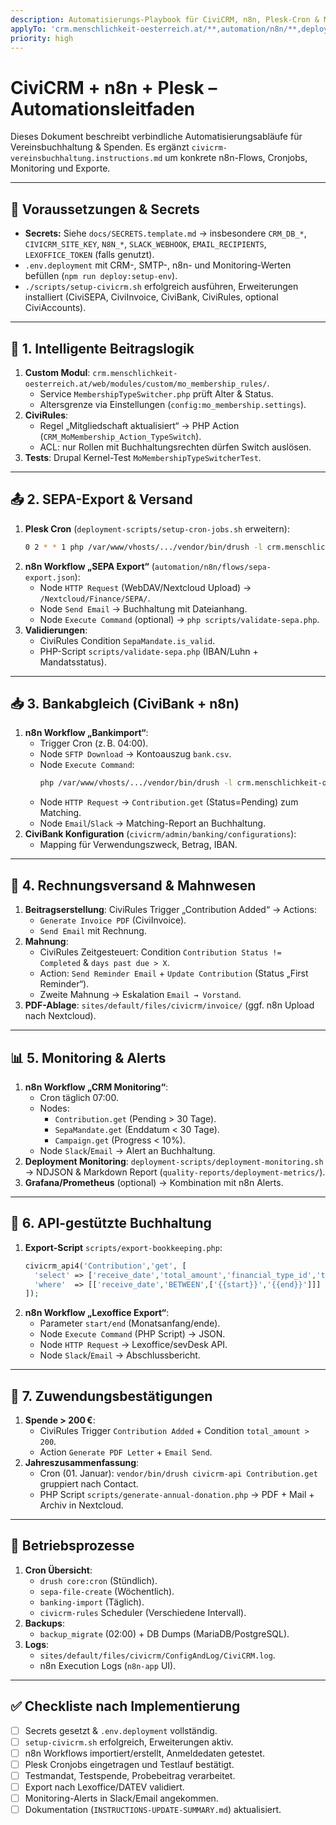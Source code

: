 ```yaml
---
description: Automatisierungs-Playbook für CiviCRM, n8n, Plesk-Cron & Monitoring
applyTo: 'crm.menschlichkeit-oesterreich.at/**,automation/n8n/**,deployment-scripts/**,scripts/**'
priority: high
---
```


# CiviCRM + n8n + Plesk – Automationsleitfaden

Dieses Dokument beschreibt verbindliche Automatisierungsabläufe für Vereinsbuchhaltung & Spenden. Es ergänzt `civicrm-vereinsbuchhaltung.instructions.md` um konkrete n8n-Flows, Cronjobs, Monitoring und Exporte.

---

## 🔐 Voraussetzungen & Secrets
- **Secrets:** Siehe `docs/SECRETS.template.md` → insbesondere `CRM_DB_*`, `CIVICRM_SITE_KEY`, `N8N_*`, `SLACK_WEBHOOK`, `EMAIL_RECIPIENTS`, `LEXOFFICE_TOKEN` (falls genutzt).
- `.env.deployment` mit CRM-, SMTP-, n8n- und Monitoring-Werten befüllen (`npm run deploy:setup-env`).
- `./scripts/setup-civicrm.sh` erfolgreich ausführen, Erweiterungen installiert (CiviSEPA, CiviInvoice, CiviBank, CiviRules, optional CiviAccounts).

---

## 🧠 1. Intelligente Beitragslogik
1. **Custom Modul**: `crm.menschlichkeit-oesterreich.at/web/modules/custom/mo_membership_rules/`.
   - Service `MembershipTypeSwitcher.php` prüft Alter & Status.
   - Altersgrenze via Einstellungen (`config:mo_membership.settings`).
2. **CiviRules**:
   - Regel „Mitgliedschaft aktualisiert“ → PHP Action (`CRM_MoMembership_Action_TypeSwitch`).
   - ACL: nur Rollen mit Buchhaltungsrechten dürfen Switch auslösen.
3. **Tests**: Drupal Kernel-Test `MoMembershipTypeSwitcherTest`.

---

## 📤 2. SEPA-Export & Versand
1. **Plesk Cron** (`deployment-scripts/setup-cron-jobs.sh` erweitern):
   ```bash
   0 2 * * 1 php /var/www/vhosts/.../vendor/bin/drush -l crm.menschlichkeit-oesterreich.at sepa-file-create --creditor=1 --output=/var/backups/sepa/moe_sepa_$(date +\%F).xml
   ```
2. **n8n Workflow „SEPA Export“** (`automation/n8n/flows/sepa-export.json`):
   - Node `HTTP Request` (WebDAV/Nextcloud Upload) → `/Nextcloud/Finance/SEPA/`.
   - Node `Send Email` → Buchhaltung mit Dateianhang.
   - Node `Execute Command` (optional) → `php scripts/validate-sepa.php`.
3. **Validierungen**:
   - CiviRules Condition `SepaMandate.is_valid`.
   - PHP-Script `scripts/validate-sepa.php` (IBAN/Luhn + Mandatsstatus).

---

## 📥 3. Bankabgleich (CiviBank + n8n)
1. **n8n Workflow „Bankimport“**:
   - Trigger Cron (z. B. 04:00).
   - Node `SFTP Download` → Kontoauszug `bank.csv`.
   - Node `Execute Command`:
     ```bash
     php /var/www/vhosts/.../vendor/bin/drush -l crm.menschlichkeit-oesterreich.at banking-import --file=/tmp/bank.csv --config=banking/configs/sparkasse.json --nolog
     ```
   - Node `HTTP Request` → `Contribution.get` (Status=Pending) zum Matching.
   - Node `Email`/`Slack` → Matching-Report an Buchhaltung.
2. **CiviBank Konfiguration** (`civicrm/admin/banking/configurations`):
   - Mapping für Verwendungszweck, Betrag, IBAN.

---

## 📧 4. Rechnungsversand & Mahnwesen
1. **Beitragserstellung**: CiviRules Trigger „Contribution Added“ → Actions:
   - `Generate Invoice PDF` (CiviInvoice).
   - `Send Email` mit Rechnung.
2. **Mahnung**:
   - CiviRules Zeitgesteuert: Condition `Contribution Status != Completed` & `days past due > X`.
   - Action: `Send Reminder Email` + `Update Contribution` (Status „First Reminder“).
   - Zweite Mahnung → Eskalation `Email → Vorstand`.
3. **PDF-Ablage**: `sites/default/files/civicrm/invoice/` (ggf. n8n Upload nach Nextcloud).

---

## 📊 5. Monitoring & Alerts
1. **n8n Workflow „CRM Monitoring“**:
   - Cron täglich 07:00.
   - Nodes:
     - `Contribution.get` (Pending > 30 Tage).
     - `SepaMandate.get` (Enddatum < 30 Tage).
     - `Campaign.get` (Progress < 10%).
   - Node `Slack`/`Email` → Alert an Buchhaltung.
2. **Deployment Monitoring**: `deployment-scripts/deployment-monitoring.sh` → NDJSON & Markdown Report (`quality-reports/deployment-metrics/`).
3. **Grafana/Prometheus** (optional) → Kombination mit n8n Alerts.

---

## 🔐 6. API-gestützte Buchhaltung
1. **Export-Script** `scripts/export-bookkeeping.php`:
   ```php
   civicrm_api4('Contribution','get', [
     'select' => ['receive_date','total_amount','financial_type_id','trxn_id','contact_id','custom_costcenter'],
     'where'  => [['receive_date','BETWEEN',['{{start}}','{{end}}']]]
   ]);
   ```
2. **n8n Workflow „Lexoffice Export“**:
   - Parameter `start/end` (Monatsanfang/ende).
   - Node `Execute Command` (PHP Script) → JSON.
   - Node `HTTP Request` → Lexoffice/sevDesk API.
   - Node `Slack`/`Email` → Abschlussbericht.

---

## 🧾 7. Zuwendungsbestätigungen
1. **Spende > 200 €**:
   - CiviRules Trigger `Contribution Added` + Condition `total_amount > 200`.
   - Action `Generate PDF Letter` + `Email Send`.
2. **Jahreszusammenfassung**:
   - Cron (01. Januar): `vendor/bin/drush civicrm-api Contribution.get` gruppiert nach Contact.
   - PHP Script `scripts/generate-annual-donation.php` → PDF + Mail + Archiv in Nextcloud.

---

## 🔂 Betriebsprozesse
1. **Cron Übersicht**:
   - `drush core:cron` (Stündlich).
   - `sepa-file-create` (Wöchentlich).
   - `banking-import` (Täglich).
   - `civicrm-rules` Scheduler (Verschiedene Intervall).
2. **Backups**:
   - `backup_migrate` (02:00) + DB Dumps (MariaDB/PostgreSQL).
3. **Logs**:
   - `sites/default/files/civicrm/ConfigAndLog/CiviCRM.log`.
   - n8n Execution Logs (`n8n-app` UI).

---

## ✅ Checkliste nach Implementierung
- [ ] Secrets gesetzt & `.env.deployment` vollständig.
- [ ] `setup-civicrm.sh` erfolgreich, Erweiterungen aktiv.
- [ ] n8n Workflows importiert/erstellt, Anmeldedaten getestet.
- [ ] Plesk Cronjobs eingetragen und Testlauf bestätigt.
- [ ] Testmandat, Testspende, Probebeitrag verarbeitet.
- [ ] Export nach Lexoffice/DATEV validiert.
- [ ] Monitoring-Alerts in Slack/Email angekommen.
- [ ] Dokumentation (`INSTRUCTIONS-UPDATE-SUMMARY.md`) aktualisiert.
